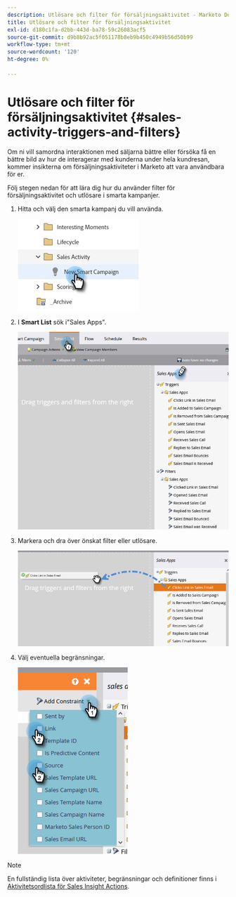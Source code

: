 ```yaml
---
description: Utlösare och filter för försäljningsaktivitet - Marketo Docs - produktdokumentation
title: Utlösare och filter för försäljningsaktivitet
exl-id: d180c1fa-d2bb-443d-ba78-59c26083acf5
source-git-commit: d9b8b92ac5f051178b8eb9b450c4949b56d50b99
workflow-type: tm+mt
source-wordcount: '120'
ht-degree: 0%

---
```


# Utlösare och filter för försäljningsaktivitet {#sales-activity-triggers-and-filters}

Om ni vill samordna interaktionen med säljarna bättre eller försöka få en bättre bild av hur de interagerar med kunderna under hela kundresan, kommer insikterna om försäljningsaktiviteter i Marketo att vara användbara för er.

Följ stegen nedan för att lära dig hur du använder filter för försäljningsaktivitet och utlösare i smarta kampanjer.

1. Hitta och välj den smarta kampanj du vill använda.

   ![](assets/sales-activity-triggers-and-filters-1.png)

1. I **Smart List** sök i&quot;Sales Apps&quot;.

   ![](assets/sales-activity-triggers-and-filters-2.png)

1. Markera och dra över önskat filter eller utlösare.

   ![](assets/sales-activity-triggers-and-filters-3.png)

1. Välj eventuella begränsningar.

   ![](assets/sales-activity-triggers-and-filters-4.png)

>[!NOTE]
>
>En fullständig lista över aktiviteter, begränsningar och definitioner finns i [Aktivitetsordlista för Sales Insight Actions](/help/marketo/product-docs/marketo-sales-insight/actions/marketo/sales-insight-actions-activity-glossary.md).
